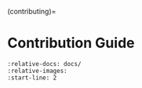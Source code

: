 (contributing)=

# Contribution Guide

```{include} ../../../CONTRIBUTING.md
:relative-docs: docs/
:relative-images:
:start-line: 2
```
